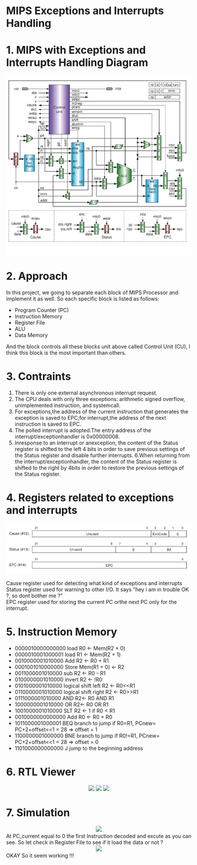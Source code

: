 # MIPS Exceptions and Interrupts Handling
# 1. MIPS with Exceptions and Interrupts Handling  Diagram

<div align="center">
<img src="/image/cpu_circuit.png">
</div>

# 2. Approach <br/>
In this project, we going to separate each block of MIPS Processor and implement it as well. So each specific block is listed as follows: <br/>
* Program Counter (PC)<br/>
* Instruction Memory <br/>
* Register File <br/>
* ALU <br/>
* Data Memory <br/>

And the block controls all these blocks unit above called Control Unit (CU), I think this block is the most important than others.

  # 3. Contraints <br/>
 1. There is only one external asynchronous interrupt request.
 2. The CPU deals with only three exceptions: arithmetic signed overflow, unimplemented instruction, and systemcall.
 3. For exceptions,the address of the current instruction that generates the exception is saved to EPC;for
 interrupt,the address of the next instruction is saved to EPC.
 4. The polled interrupt is adopted.The entry address of the interrupt/exceptionhandler is 0x00000008.
 5. Inresponse to an interrupt or anexception, the content of the Status register is shifted to the left 4 bits in order to save previous settings of the Status register and disable further interrupts.
 6.When returning from the interrupt/exceptionhandler, the content of the Status register is shifted to the right by 4bits in order to restore the previous settings of the Status register.

# 4. Registers related to exceptions and interrupts
<div align="center">
<img src="/image/registers.png">
</div>

Cause register used for detecting what kind of exceptions and interrupts<br/>
Status register used for warning to other I/O. It says "hey i am in trouble OK ?, so dont bother me ?"<br/>
EPC register used for storing the current PC orthe next PC only for the interrupt.<br/>
# 5. Instruction Memory 
* 0000010000000000 load R0 <- Mem(R2 + 0)
* 0000010001000001 load R1 <- Mem(R2 + 1)
* 0010000001010000 Add R2 <- R0 + R1
* 0001001010000000 Store Mem(R1 + 0) <- R2
* 0011000001010000 sub R2 <- R0 - R1
* 0100000001010000 invert R2 <- !R0 
* 0101000001010000 logical shift left R2 <- R0<<R1 
* 0110000001010000 logical shift right R2 <- R0>>R1 
* 0111000001010000 AND R2<- R0 AND R1 
* 1000000001010000 OR R2<- R0 OR R1 
* 1001000001010000 SLT R2 <- 1 if R0 < R1 
* 0010000000000000 Add R0 <- R0 + R0
* 1011000001000001 BEQ branch to jump if R0=R1, PCnew= PC+2+offset<<1 = 28 => offset = 1
* 1100000001000000 BNE branch to jump if R0!=R1, PCnew= PC+2+offset<<1 = 28 => offset = 0
* 1101000000000000 J jump to the beginning address

# 6. RTL Viewer
<div align="center">
<img src="/image/5.jpg">
<img src="/image/6.jpg">
<img src="/image/7.jpg">
</div>

# 7. Simulation
<div align="center">
<img src="/image/8.jpg">
</div>
At PC_current equal to 0 the first Instruction decoded and excute as you can see. So let check in Register File to see if it load the data or not ? 
<div align="center">
<img src="/image/9.jpg">
</div>
OKAY So it seem working !!!
